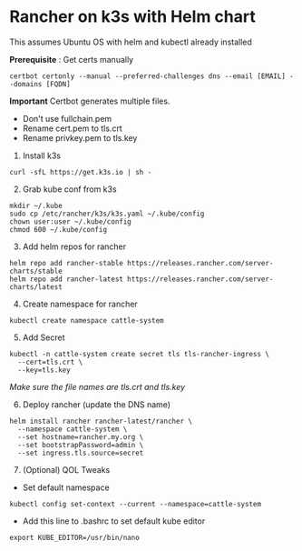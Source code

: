 # Rancher on k3s with Helm chart
This assumes Ubuntu OS with helm and kubectl already installed

**Prerequisite** : Get certs manually
```
certbot certonly --manual --preferred-challenges dns --email [EMAIL] --domains [FQDN]
```
**Important**
Certbot generates multiple files.
- Don't use fullchain.pem
- Rename cert.pem to tls.crt
- Rename privkey.pem to tls.key


1. Install k3s
```
curl -sfL https://get.k3s.io | sh -
```

2. Grab kube conf from k3s
```
mkdir ~/.kube
sudo cp /etc/rancher/k3s/k3s.yaml ~/.kube/config
chown user:user ~/.kube/config
chmod 600 ~/.kube/config
```

3. Add helm repos for rancher
```
helm repo add rancher-stable https://releases.rancher.com/server-charts/stable
helm repo add rancher-latest https://releases.rancher.com/server-charts/latest
```

4. Create namespace for rancher
```
kubectl create namespace cattle-system
```

5. Add Secret
```
kubectl -n cattle-system create secret tls tls-rancher-ingress \
  --cert=tls.crt \
  --key=tls.key
```
_Make sure the file names are tls.crt and tls.key_


6. Deploy rancher (update the DNS name)
```
helm install rancher rancher-latest/rancher \
  --namespace cattle-system \
  --set hostname=rancher.my.org \
  --set bootstrapPassword=admin \
  --set ingress.tls.source=secret
```


7. (Optional) QOL Tweaks
- Set default namespace
```
kubectl config set-context --current --namespace=cattle-system
```
- Add this line to .bashrc to set default kube editor
```
export KUBE_EDITOR=/usr/bin/nano
```
